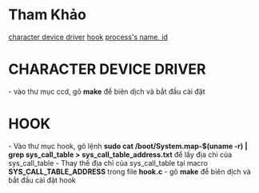 <h1>Tham Khảo</h1>
<a href="http://derekmolloy.ie/writing-a-linux-kernel-module-part-2-a-character-device/">character device driver</a>
<a href="https://www.linuxtopia.org/online_books/Linux_Kernel_Module_Programming_Guide/x958.html">hook</a>
<a href="https://unix.stackexchange.com/questions/347245/i-want-to-know-which-process-open-the-kernel-device-driver">process's name, id</a>

<h1>CHARACTER DEVICE DRIVER</h1>
- vào thư mục ccd, gõ <b>make</b> để biên dịch và bắt đầu cài đặt

<h1>HOOK</h1>
- Vào thư mục hook, gõ lệnh <b>sudo cat /boot/System.map-$(uname -r) | grep sys_call_table  > sys_call_table_address.txt</b> để lấy địa chỉ của sys_call_table
- Thay thế địa chỉ của sys_call_table tại macro <b>SYS_CALL_TABLE_ADDRESS</b> trong file <b>hook.c</b>
- gõ <b>make</b> để biên dịch và bắt đầu cài đặt hook
